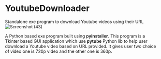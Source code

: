 # YoutubeDownloader
Standalone exe program to download Youtube videos using their URL
![Screenshot (43)](https://user-images.githubusercontent.com/57846872/160091455-c2a90b7a-dc83-49f1-af5a-1e30b8e84b44.png)

A Python based exe program built using **pyinstaller**. 
This program is a Tkinter based GUI application which use **pytube** Python lib to help user download a Youtube video based on URL provided.
It gives user two choice of video one is 720p video and the other one is 360p.
